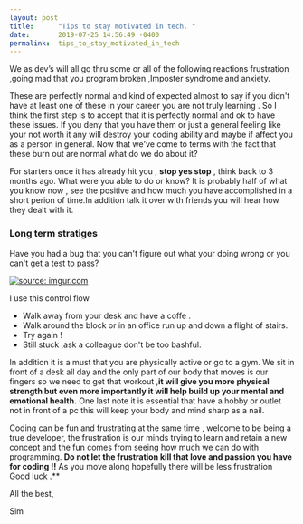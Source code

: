 ```yaml
---
layout: post
title:      "Tips to stay motivated in tech. "
date:       2019-07-25 14:56:49 -0400
permalink:  tips_to_stay_motivated_in_tech
---
```


We as dev’s will all go thru some or all of the following reactions frustration ,going mad that you program broken ,Imposter syndrome and anxiety.

These are perfectly normal and kind of expected almost to say if you didn't have at least one of these in your career  you are not truly learning . So I think the first step is to accept that it is perfectly normal and ok to  have these issues. If you deny that you have them or just a general  feeling like your not worth it any will destroy your coding ability and maybe if affect you as a person in general. Now that we've come to terms with the fact that these burn out are normal what do we do about it? 

For starters once it has already hit you , **stop yes stop** , think back to 3 months ago. What were you able to do or know? It is probably half of what you know now ,  see the positive  and how much you have accomplished in a short perion of time.In addition talk it over with friends you will hear how they dealt with it.

### Long term stratiges

Have  you had a bug that you can't figure out what your doing wrong or you can't get a test to pass?

<a href="https://imgur.com/xmCkuRv"><img src="https://i.imgur.com/xmCkuRv.jpg" title="source: imgur.com" /></a>

I use this control flow
* Walk away from your desk and have a coffe . 
* Walk around the block or in an office run up and down a flight of stairs. 
* Try again !
* Still stuck ,ask a colleague don't be too bashful.

In addition it is a must that you are physically active  or go to a gym. We sit in front of a desk all day and the only part of our body that moves is our fingers so we need to get that workout ,**it will give you more physical strength but even more importantly it will help build up your mental and emotional health.**  One last note it is essential  that have a hobby or outlet not in front of a pc this will keep your body and mind sharp as a nail. 

Coding can be fun and frustrating at the same time , welcome to be being a true developer, the frustration is our minds trying to learn and retain a new concept and the fun comes from seeing how much we can do with programming. **Do not let the frustration kill that love and passion you have for coding !!** As you move along hopefully there will be less frustration Good luck .**


All the best,

Sim







